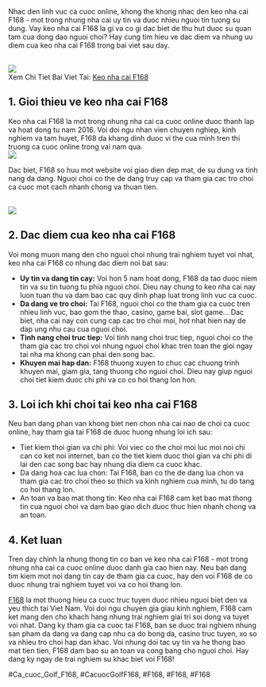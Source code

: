 <p>Nhac den linh vuc ca cuoc online, khong the khong nhac den keo nha cai F168 - mot trong nhung nha cai uy tin va duoc nhieu nguoi tin tuong su dung. Vay keo nha cai F168 la gi va co gi dac biet de thu hut duoc su quan tam cua dong dao nguoi choi? Hay cung tim hieu ve dac diem va nhung uu diem cua keo nha cai F168 trong bai viet sau day.</p><br><img src="https://shopifydev.io/wp-content/uploads/2025/02/live-casino.jpg"></br>
Xem Chi Tiet Bai Viet Tai: <a href="https://f168.onl/keo-nha-cai/">Keo nha cai F168</a><h2>1. Gioi thieu ve keo nha cai F168</h2><p>Keo nha cai F168 la mot trong nhung nha cai ca cuoc online duoc thanh lap va hoat dong tu nam 2016. Voi doi ngu nhan vien chuyen nghiep, kinh nghiem va tam huyet, F168 da khang dinh duoc vi the cua minh tren thi truong ca cuoc online trong vai nam qua.<br><img src="https://shopifydev.io/wp-content/uploads/2025/02/dich-vu-cham-soc-khach-hang-chuyen-nghiep.jpg"></br><p>Dac biet, F168 so huu mot website voi giao dien dep mat, de su dung va tinh nang da dang. Nguoi choi co the de dang truy cap va tham gia cac tro choi ca cuoc mot cach nhanh chong va thuan tien.</p><br><img src="https://shopifydev.io/wp-content/uploads/2025/02/danh-gia-tu-nguoi-choi-f168.jpg"></br><h2>2. Dac diem cua keo nha cai F168</h2><p>Voi mong muon mang den cho nguoi choi nhung trai nghiem tuyet voi nhat, keo nha cai F168 co nhung dac diem noi bat sau:<ul>
<li><strong>Uy tin va dang tin cay:</strong> Voi hon 5 nam hoat dong, F168 da tao duoc niem tin va su tin tuong tu phia nguoi choi. Dieu nay chung to keo nha cai nay luon tuan thu va dam bao cac quy dinh phap luat trong linh vuc ca cuoc.</li>
<li><strong>Da dang ve tro choi:</strong> Tai F168, nguoi choi co the tham gia ca cuoc tren nhieu linh vuc, bao gom the thao, casino, game bai, slot game... Dac biet, nha cai nay con cung cap cac tro choi moi, hot nhat hien nay de dap ung nhu cau cua nguoi choi.</li>
<li><strong>Tinh nang choi truc tiep:</strong> Voi tinh nang choi truc tiep, nguoi choi co the tham gia cac tro choi voi nhung nguoi choi khac tren toan the gioi ngay tai nha ma khong can phai den song bac.</li>
<li><strong>Khuyen mai hap dan:</strong> F168 thuong xuyen to chuc cac chuong trinh khuyen mai, giam gia, tang thuong cho nguoi choi. Dieu nay giup nguoi choi tiet kiem duoc chi phi va co co hoi thang lon hon.</li>
</ul><h2>3. Loi ich khi choi tai keo nha cai F168</h2><p>Neu ban dang phan van khong biet nen chon nha cai nao de choi ca cuoc online, hay tham gia tai F168 de duoc huong nhung loi ich sau:</p><ul>
<li>Tiet kiem thoi gian va chi phi: Voi viec co the choi moi luc moi noi chi can co ket noi internet, ban co the tiet kiem duoc thoi gian va chi phi di lai den cac song bac hay nhung dia diem ca cuoc khac.</li>
<li>Da dang hoa cac lua chon: Tai F168, ban co the de dang lua chon va tham gia cac tro choi theo so thich va kinh nghiem cua minh, tu do tang co hoi thang lon.</li>
<li>An toan va bao mat thong tin: Keo nha cai F168 cam ket bao mat thong tin cua nguoi choi va dam bao giao dich duoc thuc hien nhanh chong va an toan.</li>
</ul><h2>4. Ket luan</h2><p>Tren day chinh la nhung thong tin co ban ve keo nha cai F168 - mot trong nhung nha cai ca cuoc online duoc danh gia cao hien nay. Neu ban dang tim kiem mot noi dang tin cay de tham gia ca cuoc, hay den voi F168 de co duoc nhung trai nghiem tuyet voi va co hoi thang lon.<p><a href="https://f168.onl/">F168</a> la mot thuong hieu ca cuoc truc tuyen duoc nhieu nguoi biet den va yeu thich tai Viet Nam. Voi doi ngu chuyen gia giau kinh nghiem, F168 cam ket mang den cho khach hang nhung trai nghiem giai tri soi dong va tuyet voi nhat. Dang ky tham gia ca cuoc tai F168, ban se duoc trai nghiem nhung san pham da dang va dang cap nhu ca do bong da, casino truc tuyen, xo so va nhieu tro choi hap dan khac. Voi nhung doi tac uy tin va he thong bao mat tien tien, F168 dam bao su an toan va cong bang cho nguoi choi. Hay dang ky ngay de trai nghiem su khac biet voi F168!</p>
#Ca_cuoc_Golf_F168, #CacuocGolfF168, #F168, #F168, #F168
